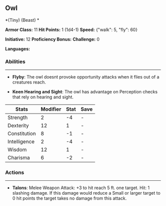 ## Owl
*(Tiny) (Beast) *

**Armor Class:** 11
**Hit Points:** 1 (1d4-1)
**Speed:** {"walk": 5, "fly": 60}

**Initiative:** 12
**Proficiency Bonus:**
**Challenge:** 0

**Languages:** 

### Abilities
 --- 
- **Flyby**: The owl doesnt provoke opportunity attacks when it flies out of a creatures reach.

- **Keen Hearing and Sight**: The owl has advantage on Perception checks that rely on hearing and sight.



| Stats | Modifier | Stat | Save
| ---- | ---- | ---- | ---- |
| Strength | 2 | -4 | - |
| Dexterity | 12 | 1 | - |
| Constitution | 8 | -1 | - |
| Intelligence | 2 | -4 | - |
| Wisdom | 12 | 1 | - |
| Charisma | 6 | -2 | - |

### Actions
 --- 
- **Talons**: Melee Weapon Attack: +3 to hit  reach 5 ft.  one target. Hit: 1 slashing damage. If this damage would reduce a Small or larger target to 0 hit points  the target takes no damage from this attack.

